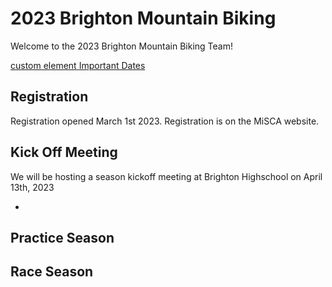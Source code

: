 # 2023 Brighton Mountain Biking

Welcome to the 2023 Brighton Mountain Biking Team!

<a href="./important_dates">
    <Badge type="info" size='large'>custom element</Badge>
</a>
<a data-v-72cc4481="" data-v-2dba8ca9=""  class="VPButton medium brand" href="/important_dates">Important Dates</a>

## Registration

Registration opened March 1st 2023. Registration is on the MiSCA website. 

## Kick Off Meeting

We will be hosting a season kickoff meeting at Brighton Highschool on April 13th, 2023



- 

## Practice Season

## Race Season

